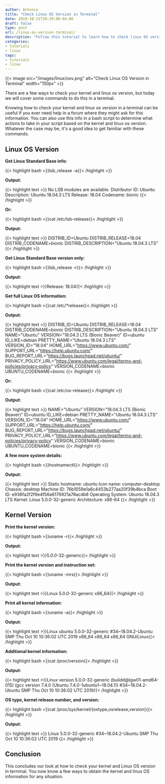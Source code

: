 ```yaml
---
author: Antonio
title: "Check Linux OS Version in Terminal"
date: 2019-10-21T20:29:00-04:00
draft: false
type: post
url: /linux-os-version-terminal/
description: "Follow this tutorial to learn how to check linux OS version in terminal. We will be going over a few ways to get your OS and kernel information from the command line."
categories:
- tutorials
- linux
tags:
- tutorials
- linux
---
```


{{< image src="/images/linux/osv.png" alt="Check Linux OS Version in Terminal" width="150px" >}}

There are a few ways to check your kernel and linux os version, but today we will cover some commands to do this in a terminal.

Knowing how to check your kernel and linux os version in a terminal can be useful if you ever need help in a forum where they might ask for this information. You can also use this info in a bash script to determine what actions to take in your script based on the kernel and linux os version. Whatever the case may be, it's a good idea to get familiar with these commands.

<!--more-->

## **Linux OS Version**

**Get Linux Standard Base info:**

{{< highlight bash >}}lsb_release -a{{< /highlight >}}

**Output:**

{{< highlight text >}}
No LSB modules are available.
Distributor ID:	Ubuntu
Description:	Ubuntu 18.04.3 LTS
Release:	18.04
Codename:	bionic
{{< /highlight >}}

**Or:**

{{< highlight bash >}}cat /etc/lsb-release{{< /highlight >}}

**Output:**

{{< highlight text >}}
DISTRIB_ID=Ubuntu
DISTRIB_RELEASE=18.04
DISTRIB_CODENAME=bionic
DISTRIB_DESCRIPTION="Ubuntu 18.04.3 LTS"
{{< /highlight >}}

**Get Linux Standard Base version only:**

{{< highlight bash >}}lsb_release -r{{< /highlight >}}

**Output:**

{{< highlight text >}}Release:	18.04{{< /highlight >}}

**Get full Linux OS information:**

{{< highlight bash >}}cat /etc/*release{{< /highlight >}}

**Output:**

{{< highlight text >}}
DISTRIB_ID=Ubuntu
DISTRIB_RELEASE=18.04
DISTRIB_CODENAME=bionic
DISTRIB_DESCRIPTION="Ubuntu 18.04.3 LTS"
NAME="Ubuntu"
VERSION="18.04.3 LTS (Bionic Beaver)"
ID=ubuntu
ID_LIKE=debian
PRETTY_NAME="Ubuntu 18.04.3 LTS"
VERSION_ID="18.04"
HOME_URL="https://www.ubuntu.com/"
SUPPORT_URL="https://help.ubuntu.com/"
BUG_REPORT_URL="https://bugs.launchpad.net/ubuntu/"
PRIVACY_POLICY_URL="https://www.ubuntu.com/legal/terms-and-policies/privacy-policy"
VERSION_CODENAME=bionic
UBUNTU_CODENAME=bionic
{{< /highlight >}}

**Or:**

{{< highlight bash >}}cat /etc/os-release{{< /highlight >}}

**Output:**

{{< highlight text >}}
NAME="Ubuntu"
VERSION="18.04.3 LTS (Bionic Beaver)"
ID=ubuntu
ID_LIKE=debian
PRETTY_NAME="Ubuntu 18.04.3 LTS"
VERSION_ID="18.04"
HOME_URL="https://www.ubuntu.com/"
SUPPORT_URL="https://help.ubuntu.com/"
BUG_REPORT_URL="https://bugs.launchpad.net/ubuntu/"
PRIVACY_POLICY_URL="https://www.ubuntu.com/legal/terms-and-policies/privacy-policy"
VERSION_CODENAME=bionic
UBUNTU_CODENAME=bionic
{{< /highlight >}}

**A few more system details:**

{{< highlight bash >}}hostnamectl{{< /highlight >}}

**Output:**

{{< highlight text >}}
   Static hostname: ubuntu
         Icon name: computer-desktop
           Chassis: desktop
        Machine ID: 76b1059e1a6c4453b277aa20f39b4bca
           Boot ID: e936fa2f2f9e4f56a6176921a76acdb8
  Operating System: Ubuntu 18.04.3 LTS
            Kernel: Linux 5.0.0-32-generic
      Architecture: x86-64
{{< /highlight >}}

## **Kernel Version**

**Print the kernel version:**

{{< highlight bash >}}uname -r{{< /highlight >}}

**Output:**

{{< highlight text >}}5.0.0-32-generic{{< /highlight >}}

**Print the kernel version and instruction set:**

{{< highlight bash >}}uname -mrs{{< /highlight >}}

**Output:**

{{< highlight text >}}Linux 5.0.0-32-generic x86_64{{< /highlight >}}

**Print all kernel information:**

{{< highlight bash >}}uname -a{{< /highlight >}}

**Output:**

{{< highlight text >}}Linux ubuntu 5.0.0-32-generic #34~18.04.2-Ubuntu SMP Thu Oct 10 10:36:02 UTC 2019 x86_64 x86_64 x86_64 GNU/Linux{{< /highlight >}}

**Additional kernel information:**

{{< highlight bash >}}cat /proc/version{{< /highlight >}}

**Output:**

{{< highlight text >}}Linux version 5.0.0-32-generic (buildd@lgw01-amd64-015) (gcc version 7.4.0 (Ubuntu 7.4.0-1ubuntu1~18.04.1)) #34~18.04.2-Ubuntu SMP Thu Oct 10 10:36:02 UTC 2019{{< /highlight >}}

**OS type, kernel release number, and version:**

{{< highlight bash >}}cat /proc/sys/kernel/{ostype,osrelease,version}{{< /highlight >}}

**Output:**

{{< highlight text >}}
Linux
5.0.0-32-generic
#34~18.04.2-Ubuntu SMP Thu Oct 10 10:36:02 UTC 2019
{{< /highlight >}}

## **Conclusion**

This concludes our look at how to check your kernel and Linux OS version in terminal. You now know a few ways to obtain the kernel and linux OS information for any situation.
